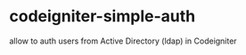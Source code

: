 codeigniter-simple-auth
=======================

allow to auth users from Active Directory (ldap) in Codeigniter
